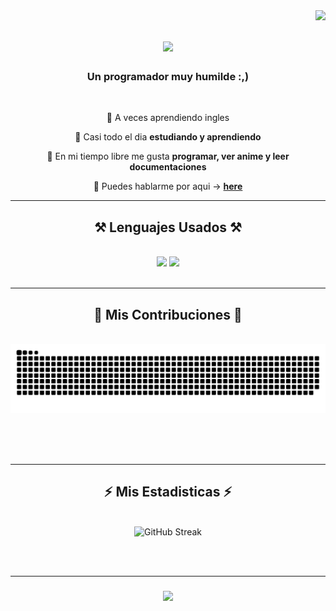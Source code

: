 <img align="right" src="https://visitor-badge.laobi.icu/badge?page_id=DariKawer.DariKawer" />

<h1 align="center">
    <img src="https://readme-typing-svg.herokuapp.com/?font=Righteous&size=35&center=true&vCenter=true&width=500&height=70&duration=4000&lines=Q+onda+papus!;+Yo+soy+Dari!;" />
</h1>

<h3 align="center">Un programador muy humilde :,)</h3>

<br/>

<div align="center">

 🤖 A veces aprendiendo ingles
 
 🔭 Casi todo el dia **estudiando y aprendiendo**
 
 🌱 En mi tiempo libre me gusta **programar, ver anime y leer documentaciones**

 💬 Puedes hablarme por aqui -> **[here](https://www.instagram.com/dari.kawer/)**
 
 </div>

 <hr/>
 
<h2 align="center">⚒️ Lenguajes Usados ⚒️</h2>
<br/>
<div align="center">
    <img src="https://skillicons.dev/icons?i=html,css,vscode,github,git,nodejs,python,javascript" />
    <img src="https://skillicons.dev/icons?i=mongodb,cpp,java,mysql" /><br>
</div>

<br/>
<hr/>

<div align="center">
  <h2>🐍 Mis Contribuciones 🐍</h2>
  <br>
  <img alt="snake eating my contributions" src="https://raw.githubusercontent.com/DariKawer/DariKawer/output/github-contribution-grid-snake.svg" />
  
  <br/><br/><br/>
</div>

<hr/>

<h2 align="center">⚡ Mis Estadisticas ⚡</h2>
<br>
<div align=center>
  <img src="https://streak-stats.demolab.com?user=DariKawer&theme=transparent&hide_border=true&locale=es&date_format=j%20M%5B%20Y%5D&card_width=550" alt="GitHub Streak"/>
  <br/>
</div>

<br/><br/>
<hr/>

<h3 align="center">
    <img src="https://readme-typing-svg.herokuapp.com/?font=Righteous&size=25&center=true&vCenter=true&width=500&height=70&duration=4000&lines=Gracias+por+visitar+papu!+✌️;+Chaos!;+Cuidate!;Y+recuerda+no+copiar+y+pegar+papu+B)">
</h3>

<br/>
